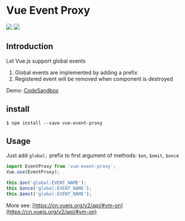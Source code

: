 # Vue Event Proxy

[![](https://img.shields.io/badge/zh--cn-中文-orange.svg)](https://github.com/jser-club/vue-event-proxy/blob/master/README.zh-cn.md) [![](https://img.shields.io/badge/en--us-English-green.svg)](https://github.com/jser-club/vue-event-proxy/blob/master/README.md)

## Introduction

Let Vue.js support global events

1. Global events are implemented by adding a prefix
2. Registered event will be removed when component is destroyed

Demo: [CodeSandbox](https://codesandbox.io/s/xlvz2p79vp)

## install
```
$ npm install --save vue-event-proxy
```


## Usage
Just add `global:` prefix to first argument of methods: `$on`, `$emit`, `$once`

```js
import EventProxy from 'vue-event-proxy';
Vue.use(EventProxy);

this.$on('global:EVENT_NAME');
this.$once('global:EVENT_NAME');
this.$emit('global:EVENT_NAME');
```

More see: [https://cn.vuejs.org/v2/api/#vm-on](https://cn.vuejs.org/v2/api/#vm-on)
